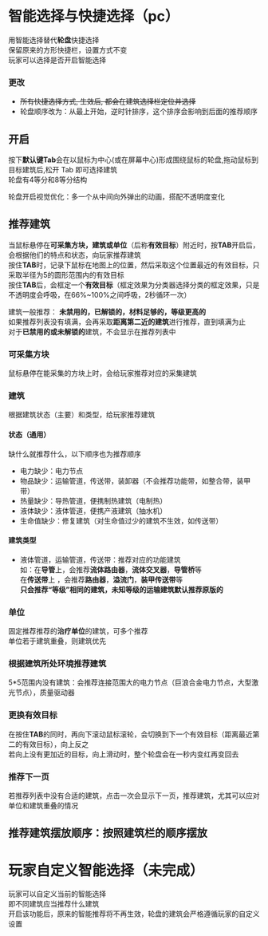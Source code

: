 # 智能选择与快捷选择（pc）
用智能选择替代**轮盘**快捷选择  
保留原来的方形快捷栏，设置方式不变  
玩家可以选择是否开启智能选择
### 更改
- ~~所有快捷选择方式, 生效后, 都会在建筑选择栏定位并选择~~
- 轮盘顺序改为：从最上开始，逆时针排序，这个排序会影响到后面的推荐顺序

## 开启
按下**默认键Tab**会在以鼠标为中心(或在屏幕中心)形成围绕鼠标的轮盘,拖动鼠标到目标建筑后,松开 Tab 即可选择建筑  
轮盘有4等分和8等分结构  

轮盘开启视觉优化：多一个从中间向外弹出的动画，搭配不透明度变化

## 推荐建筑
当鼠标悬停在**可采集方块，建筑或单位**（后称**有效目标**）附近时，按**TAB**开启后，会根据他们的特点和状态，向玩家推荐建筑  
按住**TAB**时，记录下鼠标在地图上的位置，然后采取这个位置最近的有效目标，只采取半径为5的圆形范围内的有效目标  
按住**TAB**后，会框定一个**有效目标**（框定效果为分类器选择分类的框定效果，只是不透明度会呼吸，在66%~100%之间呼吸，2秒循环一次）  

建筑一般推荐： **未禁用的，已解锁的，材料足够的，等级更高的**  
如果推荐列表没有填满，会再采取**距离第二近的建筑**进行推荐，直到填满为止  
对于**已禁用的或未解锁的**建筑，不会显示在推荐列表中  

### 可采集方块
鼠标悬停在能采集的方块上时，会给玩家推荐对应的采集建筑  

### 建筑
根据建筑状态（主要）和类型，给玩家推荐建筑  

#### 状态（通用）
缺什么就推荐什么，以下顺序也为推荐顺序
- 电力缺少：电力节点
- 物品缺少：运输管道，传送带，装卸器（不会推荐功能带，如整合带，装甲带）
- 热量缺少：导热管道，便携制热建筑（电制热）
- 液体缺少：液体管道，便携产液建筑（抽水机）
- 生命值缺少：修复建筑（对生命值过少的建筑不生效，如传送带）
#### 建筑类型
- 液体管道，运输管道，传送带：推荐对应的功能建筑  
如：在**导管**上，会推荐**流体路由器**，**流体交叉器**，**导管桥**等  
在**传送带**上 ，会推荐**路由器**，**溢流门**，**装甲传送带**等  
**只会推荐“等级”相同的建筑，未知等级的运输建筑默认推荐原版的**  

### 单位
固定推荐推荐的**治疗单位**的建筑，可多个推荐  
单位若于建筑重叠，则建筑优先

### 根据建筑所处环境推荐建筑
5*5范围内没有建筑：会推荐连接范围大的电力节点（巨浪合金电力节点，大型激光节点），质量驱动器

### 更换有效目标
在按住**TAB**的同时，再向下滚动鼠标滚轮，会切换到下一个有效目标（距离最近第二的有效目标），向上反之  
若向上没有更加近的目标，向上滑动时，整个轮盘会在一秒内变红再变回去
### 推荐下一页
若推荐列表中没有合适的建筑，点击一次会显示下一页，推荐建筑，尤其可以应对单位和建筑重叠的情况

## 推荐建筑摆放顺序：按照建筑栏的顺序摆放

# 玩家自定义智能选择（未完成）
玩家可以自定义当前的智能选择  
即不同建筑应当推荐什么建筑  
开启该功能后，原来的智能推荐将不再生效，轮盘的建筑会严格遵循玩家的自定义设置  